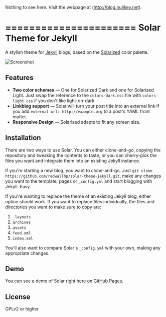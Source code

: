 Nothing to see here. Visit the webpage at (http://blog.nullkey.net).

======================
Solar Theme for Jekyll
======================

A stylish theme for [Jekyll](http://jekyllrb.com/) blogs, based on the [Solarized](http://ethanschoonover.com/solarized) color palette.

![Screenshot](http://i.imgur.com/UnnRhkt.png)


Features
-------

* **Two color schemes** — One for Solarized Dark and one for Solarized Light. Just swap the reference to the `colors-dark.css` file with `colors-light.css` if you don't like light-on-dark.
* **Linkblog support** — Solar will turn your post title into an external link if you add `external-url: http://example.org` to a post's YAML front matter.
* **Responsive Design** — Solarized adapts to fit any screen size.


Installation
--------------

There are two ways to use Solar. You can either clone-and-go, copying the repository and tweaking the contents to taste, or you can cherry-pick the files you want and integrate them into an existing Jekyll instance. 

If you're starting a new blog, you want to clone-and-go. Just `git clone https://github.com/redwallhp/solar-theme-jekyll.git`, make any changes you want to the template, pages or `_config.yml` and start blogging with Jekyll. Easy.

If you're wanting to replace the theme of an existing Jekyll blog, either option should work. If you want to replace files individually, the files and directories you want to make sure to copy are:

1. `_layouts`
2. `archives`
3. `assets`
4. `feed.xml`
5. `index.xml`

You'll also want to compare Solar's `_config.yml` with your own, making any appropriate changes.


Demo
-------

You can see a demo of Solar [right here on GitHub Pages.](http://mattvh.github.io/solar-theme-jekyll/)


License
---------

GPLv2 or higher
